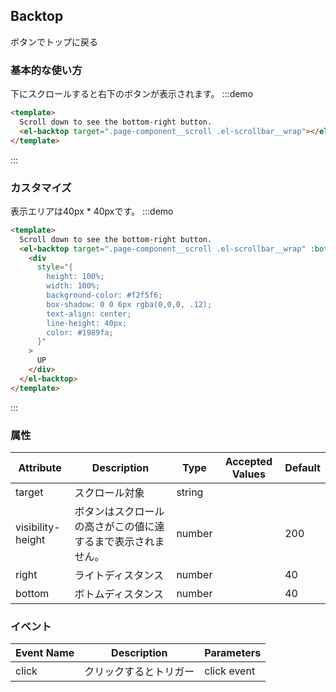 ## Backtop

ボタンでトップに戻る

### 基本的な使い方

下にスクロールすると右下のボタンが表示されます。
:::demo

```html
<template>
  Scroll down to see the bottom-right button.
  <el-backtop target=".page-component__scroll .el-scrollbar__wrap"></el-backtop>
</template>
```

:::

### カスタマイズ

表示エリアは40px \* 40pxです。
:::demo

```html
<template>
  Scroll down to see the bottom-right button.
  <el-backtop target=".page-component__scroll .el-scrollbar__wrap" :bottom="100">
    <div
      style="{
        height: 100%;
        width: 100%;
        background-color: #f2f5f6;
        box-shadow: 0 0 6px rgba(0,0,0, .12);
        text-align: center;
        line-height: 40px;
        color: #1989fa;
      }"
    >
      UP
    </div>
  </el-backtop>
</template>
```

:::

### 属性

| Attribute         | Description                                                         | Type            | Accepted Values | Default |
| ----------------- | ------------------------------------------------------------------- | --------------- | --------------- | ------- |
| target            | スクロール対象                                                        | string          |                 |         |
| visibility-height | ボタンはスクロールの高さがこの値に達するまで表示されません。                  | number |                 | 200     |
| right             | ライトディスタンス                                                     | number |                 | 40      |
| bottom            | ボトムディスタンス                                                     | number |                 | 40      |

### イベント

| Event Name | Description         | Parameters  |
| ---------- | ------------------- | ----------- |
| click      | クリックするとトリガー  | click event |
